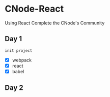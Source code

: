 # CNode-React
Using React Complete the CNode's Community

## Day 1 

    init project 

- [x] webpack
- [x] react
- [x] babel

## Day 2 
